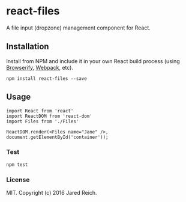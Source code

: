 react-files
=======================

A file input (dropzone) management component for React.

## Installation

Install from NPM and include it in your own React build process (using [Browserify](http://browserify.org), [Webpack](http://webpack.github.io/), etc).

```
npm install react-files --save
```

## Usage

```
import React from 'react'
import ReactDOM from 'react-dom'
import Files from './Files'

ReactDOM.render(<Files name="Jane" />, document.getElementById('container'));
```

### Test

```
npm test
```

### License

MIT. Copyright (c) 2016 Jared Reich.
